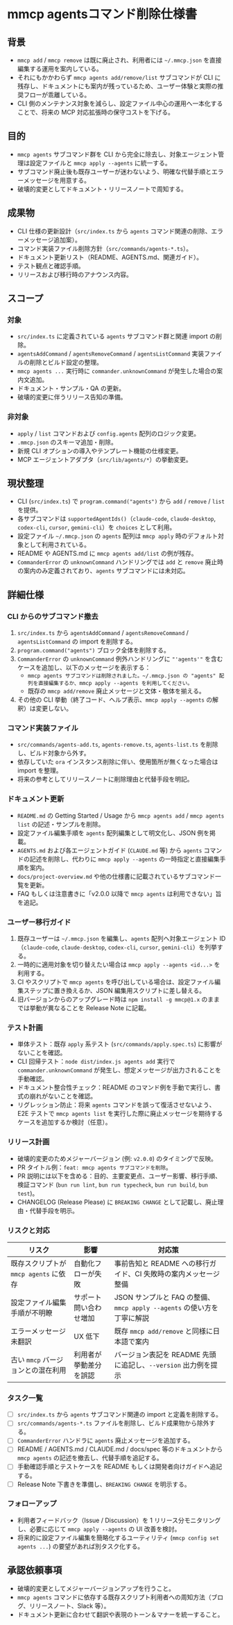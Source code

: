 # mmcp agentsコマンド削除仕様書

## 背景
- `mmcp add` / `mmcp remove` は既に廃止され、利用者には `~/.mmcp.json` を直接編集する運用を案内している。
- それにもかかわらず `mmcp agents add/remove/list` サブコマンドが CLI に残存し、ドキュメントにも案内が残っているため、ユーザー体験と実際の推奨フローが乖離している。
- CLI 側のメンテナンス対象を減らし、設定ファイル中心の運用へ一本化することで、将来の MCP 対応拡張時の保守コストを下げる。

## 目的
- `mmcp agents` サブコマンド群を CLI から完全に除去し、対象エージェント管理は設定ファイルと `mmcp apply --agents` に統一する。
- サブコマンド廃止後も既存ユーザーが迷わないよう、明確な代替手順とエラーメッセージを用意する。
- 破壊的変更としてドキュメント・リリースノートで周知する。

## 成果物
- CLI 仕様の更新設計（`src/index.ts` から `agents` コマンド関連の削除、エラーメッセージ追加案）。
- コマンド実装ファイル削除方針（`src/commands/agents-*.ts`）。
- ドキュメント更新リスト（README、AGENTS.md、関連ガイド）。
- テスト観点と確認手順。
- リリースおよび移行時のアナウンス内容。

## スコープ
### 対象
- `src/index.ts` に定義されている `agents` サブコマンド群と関連 import の削除。
- `agentsAddCommand` / `agentsRemoveCommand` / `agentsListCommand` 実装ファイルの削除とビルド設定の整理。
- `mmcp agents ...` 実行時に `commander.unknownCommand` が発生した場合の案内文追加。
- ドキュメント・サンプル・QA の更新。
- 破壊的変更に伴うリリース告知の準備。

### 非対象
- `apply` / `list` コマンドおよび `config.agents` 配列のロジック変更。
- `.mmcp.json` のスキーマ追加・削除。
- 新規 CLI オプションの導入やテンプレート機能の仕様変更。
- MCP エージェントアダプタ（`src/lib/agents/*`）の挙動変更。

## 現状整理
- CLI (`src/index.ts`) で `program.command("agents")` から `add` / `remove` / `list` を提供。
- 各サブコマンドは `supportedAgentIds()`（`claude-code`, `claude-desktop`, `codex-cli`, `cursor`, `gemini-cli`）を `choices` として利用。
- 設定ファイル `~/.mmcp.json` の `agents` 配列は `mmcp apply` 時のデフォルト対象として利用されている。
- README や AGENTS.md に `mmcp agents add/list` の例が残存。
- `CommanderError` の `unknownCommand` ハンドリングでは `add` と `remove` 廃止時の案内のみ定義されており、`agents` サブコマンドには未対応。

## 詳細仕様
### CLI からのサブコマンド撤去
1. `src/index.ts` から `agentsAddCommand` / `agentsRemoveCommand` / `agentsListCommand` の import を削除する。
2. `program.command("agents")` ブロック全体を削除する。
3. `CommanderError` の `unknownCommand` 例外ハンドリングに `"'agents'"` を含むケースを追加し、以下のメッセージを表示する：
   - `mmcp agents サブコマンドは削除されました。~/.mmcp.json の "agents" 配列を直接編集するか、mmcp apply --agents を利用してください。`
   - 既存の `mmcp add/remove` 廃止メッセージと文体・敬体を揃える。
4. その他の CLI 挙動（終了コード、ヘルプ表示、`mmcp apply --agents` の解釈）は変更しない。

### コマンド実装ファイル
- `src/commands/agents-add.ts`, `agents-remove.ts`, `agents-list.ts` を削除し、ビルド対象から外す。
- 依存していた `ora` インスタンス削除に伴い、使用箇所が無くなった場合は import を整理。
- 将来の参考としてリリースノートに削除理由と代替手段を明記。

### ドキュメント更新
- `README.md` の Getting Started / Usage から `mmcp agents add` / `mmcp agents list` の記述・サンプルを削除。
- 設定ファイル編集手順を `agents` 配列編集として明文化し、JSON 例を掲載。
- `AGENTS.md` および各エージェントガイド (`CLAUDE.md` 等) から `agents` コマンドの記述を削除し、代わりに `mmcp apply --agents` の一時指定と直接編集手順を案内。
- `docs/project-overview.md` や他の仕様書に記載されているサブコマンド一覧を更新。
- FAQ もしくは注意書きに「v2.0.0 以降で `mmcp agents` は利用できない」旨を追記。

### ユーザー移行ガイド
1. 既存ユーザーは `~/.mmcp.json` を編集し、`agents` 配列へ対象エージェント ID（`claude-code`, `claude-desktop`, `codex-cli`, `cursor`, `gemini-cli`）を列挙する。
2. 一時的に適用対象を切り替えたい場合は `mmcp apply --agents <id...>` を利用する。
3. CI やスクリプトで `mmcp agents` を呼び出している場合は、設定ファイル編集ステップに置き換えるか、JSON 編集用スクリプトに差し替える。
4. 旧バージョンからのアップグレード時は `npm install -g mmcp@1.x` のままでは挙動が異なることを Release Note に記載。

### テスト計画
- 単体テスト：既存 `apply` 系テスト (`src/commands/apply.spec.ts`) に影響がないことを確認。
- CLI 回帰テスト：`node dist/index.js agents add` 実行で `commander.unknownCommand` が発生し、想定メッセージが出力されることを手動確認。
- ドキュメント整合性チェック：README のコマンド例を手動で実行し、書式の崩れがないことを確認。
- リグレッション防止：将来 `agents` コマンドを誤って復活させないよう、E2E テストで `mmcp agents list` を実行した際に廃止メッセージを期待するケースを追加するか検討（任意）。

### リリース計画
- 破壊的変更のためメジャーバージョン (例: `v2.0.0`) のタイミングで反映。
- PR タイトル例：`feat: mmcp agents サブコマンドを削除`。
- PR 説明には以下を含める：目的、主要変更点、ユーザー影響、移行手順、検証コマンド (`bun run lint`, `bun run typecheck`, `bun run build`, `bun test`)。
- CHANGELOG (Release Please) に `BREAKING CHANGE` として記載し、廃止理由・代替手段を明示。

### リスクと対応
| リスク | 影響 | 対応策 |
| --- | --- | --- |
| 既存スクリプトが `mmcp agents` に依存 | 自動化フローが失敗 | 事前告知と README への移行ガイド、CI 失敗時の案内メッセージ整備 |
| 設定ファイル編集手順が不明瞭 | サポート問い合わせ増加 | JSON サンプルと FAQ の整備、`mmcp apply --agents` の使い方を丁寧に解説 |
| エラーメッセージ未翻訳 | UX 低下 | 既存 `mmcp add/remove` と同様に日本語で案内 |
| 古い `mmcp` バージョンとの混在利用 | 利用者が挙動差分を誤認 | バージョン表記を README 先頭に追記し、`--version` 出力例を提示 |

### タスク一覧
- [ ] `src/index.ts` から `agents` サブコマンド関連の import と定義を削除する。
- [ ] `src/commands/agents-*.ts` ファイルを削除し、ビルド成果物から除外する。
- [ ] `CommanderError` ハンドラに `agents` 廃止メッセージを追加する。
- [ ] README / AGENTS.md / CLAUDE.md / docs/spec 等のドキュメントから `mmcp agents` の記述を撤去し、代替手順を追記する。
- [ ] 手動確認手順とテストケースを README もしくは開発者向けガイドへ追記する。
- [ ] Release Note 下書きを準備し、`BREAKING CHANGE` を明示する。

### フォローアップ
- 利用者フィードバック（Issue / Discussion）を 1 リリース分モニタリングし、必要に応じて `mmcp apply --agents` の UI 改善を検討。
- 将来的に設定ファイル編集を簡略化するユーティリティ (`mmcp config set agents ...`) の要望があれば別タスク化する。

## 承認依頼事項
- 破壊的変更としてメジャーバージョンアップを行うこと。
- `mmcp agents` コマンドに依存する既存スクリプト利用者への周知方法（ブログ、リリースノート、Slack 等）。
- ドキュメント更新に合わせて翻訳や表現のトーン＆マナーを統一すること。
